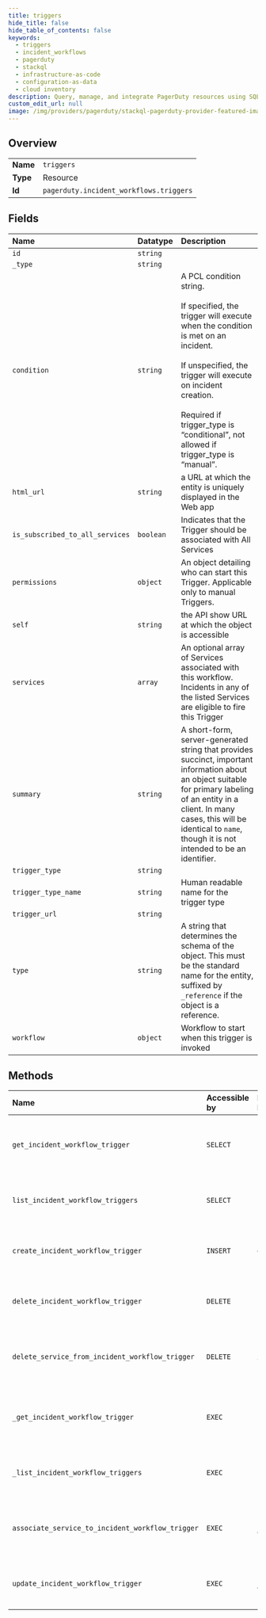 ```yaml
---
title: triggers
hide_title: false
hide_table_of_contents: false
keywords:
  - triggers
  - incident_workflows
  - pagerduty    
  - stackql
  - infrastructure-as-code
  - configuration-as-data
  - cloud inventory
description: Query, manage, and integrate PagerDuty resources using SQL
custom_edit_url: null
image: /img/providers/pagerduty/stackql-pagerduty-provider-featured-image.png
---
```

  
    

## Overview
<table><tbody>
<tr><td><b>Name</b></td><td><code>triggers</code></td></tr>
<tr><td><b>Type</b></td><td>Resource</td></tr>
<tr><td><b>Id</b></td><td><code>pagerduty.incident_workflows.triggers</code></td></tr>
</tbody></table>

## Fields
| Name | Datatype | Description |
|:-----|:---------|:------------|
| `id` | `string` |  |
| `_type` | `string` |  |
| `condition` | `string` | A PCL condition string.<br /><br />If specified, the trigger will execute when the condition is met on an incident.<br /><br />If unspecified, the trigger will execute on incident creation.<br /><br />Required if trigger_type is “conditional”, not allowed if trigger_type is “manual”.<br /> |
| `html_url` | `string` | a URL at which the entity is uniquely displayed in the Web app |
| `is_subscribed_to_all_services` | `boolean` | Indicates that the Trigger should be associated with All Services |
| `permissions` | `object` | An object detailing who can start this Trigger. Applicable only to manual Triggers. |
| `self` | `string` | the API show URL at which the object is accessible |
| `services` | `array` | An optional array of Services associated with this workflow. Incidents in any of the listed Services are eligible to fire this Trigger |
| `summary` | `string` | A short-form, server-generated string that provides succinct, important information about an object suitable for primary labeling of an entity in a client. In many cases, this will be identical to `name`, though it is not intended to be an identifier. |
| `trigger_type` | `string` |  |
| `trigger_type_name` | `string` | Human readable name for the trigger type |
| `trigger_url` | `string` |  |
| `type` | `string` | A string that determines the schema of the object. This must be the standard name for the entity, suffixed by `_reference` if the object is a reference. |
| `workflow` | `object` | Workflow to start when this trigger is invoked |
## Methods
| Name | Accessible by | Required Params | Description |
|:-----|:--------------|:----------------|:------------|
| `get_incident_workflow_trigger` | `SELECT` | `id` | Retrieve an existing Incident Workflows Trigger<br /><br />Scoped OAuth requires: `incident_workflows.read`<br /> |
| `list_incident_workflow_triggers` | `SELECT` |  | List existing Incident Workflow Triggers<br /><br />Scoped OAuth requires: `incident_workflows.read`<br /> |
| `create_incident_workflow_trigger` | `INSERT` | `data__trigger` | Create new Incident Workflow Trigger<br /><br />Scoped OAuth requires: `incident_workflows.write`<br /> |
| `delete_incident_workflow_trigger` | `DELETE` | `id` | Delete an existing Incident Workflow Trigger<br /><br />Scoped OAuth requires: `incident_workflows.write`<br /> |
| `delete_service_from_incident_workflow_trigger` | `DELETE` | `service_id, trigger_id` | Remove a an existing Service from an Incident Workflow Trigger<br /><br />Scoped OAuth requires: `incident_workflows.write`<br /> |
| `_get_incident_workflow_trigger` | `EXEC` | `id` | Retrieve an existing Incident Workflows Trigger<br /><br />Scoped OAuth requires: `incident_workflows.read`<br /> |
| `_list_incident_workflow_triggers` | `EXEC` |  | List existing Incident Workflow Triggers<br /><br />Scoped OAuth requires: `incident_workflows.read`<br /> |
| `associate_service_to_incident_workflow_trigger` | `EXEC` | `id, data__service` | Associate a Service with an existing Incident Workflow Trigger<br /><br />Scoped OAuth requires: `incident_workflows.write`<br /> |
| `update_incident_workflow_trigger` | `EXEC` | `id, data__trigger` | Update an existing Incident Workflow Trigger<br /><br />Scoped OAuth requires: `incident_workflows.write`<br /> |
